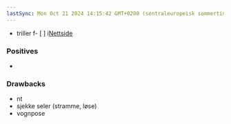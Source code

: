 ```yaml
---
lastSync: Mon Oct 21 2024 14:15:42 GMT+0200 (sentraleuropeisk sommertid)
---
```

- triller f- [ ] i[Nettside]()

### Positives
- 
### Drawbacks
- nt
- sjekke seler (stramme, løse)
- vognpose